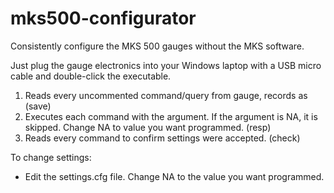 # mks500-configurator

Consistently configure the MKS 500 gauges without the MKS software.

Just plug the gauge electronics into your Windows laptop with a USB micro cable and double-click the executable.

1. Reads every uncommented command/query from gauge, records as (save)
2. Executes each command with the argument. If the argument is NA, it is skipped. Change NA to value you want programmed. (resp)
3. Reads every command to confirm settings were accepted. (check)

To change settings:
- Edit the settings.cfg file. Change NA to the value you want programmed.
